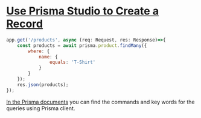 # [Use Prisma Studio to Create a Record](prisma-use-prisma-client-to-find-many-records-in-a-table)

<TimeStamp start="0:14" end="0:35">

```jsx
app.get('/products', async (req: Request, res: Response)=>{
    const products = await prisma.product.findMany({
        where: {
            name: {
                equals: 'T-Shirt'
            }
        }
    });
    res.json(products);
});
```

</TimeStamp>

<TimeStamp start="1:10" end="1:20">

[In the Prisma documents](https://www.prisma.io/docs/concepts/components/prisma-client/relation-queries) you can find the commands and key words for the queries using Prisma client.

</TimeStamp>



